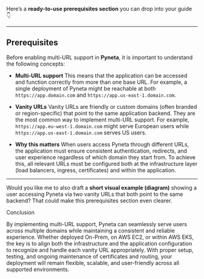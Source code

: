 Here’s a **ready-to-use prerequisites section** you can drop into your guide 👇

---

## Prerequisites

Before enabling multi-URL support in **Pyneta**, it is important to understand the following concepts:

* **Multi-URL support**
  This means that the application can be accessed and function correctly from more than one base URL. For example, a single deployment of Pyneta might be reachable at both `https://app.domain.com` and `https://app.us-east-1.domain.com`.

* **Vanity URLs**
  Vanity URLs are friendly or custom domains (often branded or region-specific) that point to the same application backend. They are the most common way to implement multi-URL support. For example, `https://app.eu-west-1.domain.com` might serve European users while `https://app.us-east-1.domain.com` serves US users.

* **Why this matters**
  When users access Pyneta through different URLs, the application must ensure consistent authentication, redirects, and user experience regardless of which domain they start from. To achieve this, all relevant URLs must be configured both at the infrastructure layer (load balancers, ingress, certificates) and within the application.

---

Would you like me to also draft a **short visual example (diagram)** showing a user accessing Pyneta via two vanity URLs that both point to the same backend? That could make this prerequisites section even clearer.


Conclusion

By implementing multi-URL support, Pyneta can seamlessly serve users across multiple domains while maintaining a consistent and reliable experience. Whether deployed On-Prem, on AWS EC2, or within AWS EKS, the key is to align both the infrastructure and the application configuration to recognize and handle each vanity URL appropriately. With proper setup, testing, and ongoing maintenance of certificates and routing, your deployment will remain flexible, scalable, and user-friendly across all supported environments.
